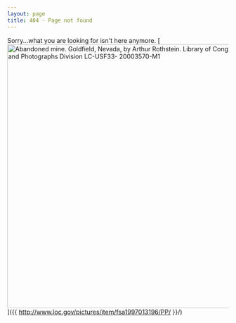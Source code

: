 ```yaml
---
layout: page
title: 404 - Page not found
---
```

Sorry...what you are looking for isn't here anymore.
[<img src="{{ site.baseurl }}/images/LC-USF33-%20003570-M1.jpg" alt="Abandoned mine. Goldfield, Nevada, by Arthur Rothstein. Library of Congress Prints and Photographs Division LC-USF33- 20003570-M1" style="width: 600px;"/>]({{ http://www.loc.gov/pictures/item/fsa1997013196/PP/ }}/)

